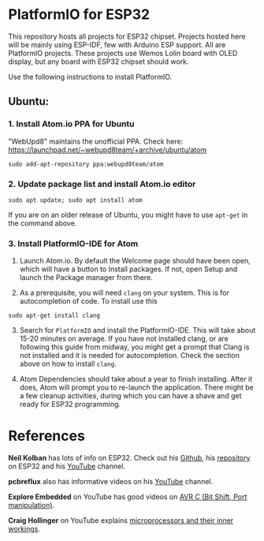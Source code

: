 # PlatformIO for ESP32 

This repository hosts all projects for ESP32 chipset. Projects hosted here will be mainly using ESP-IDF, few with Arduino ESP support.
All are PlatformIO projects. These projects use Wemos Lolin board with OLED display, but any board with ESP32 chipset should work. 

Use the following instructions to install PlatformIO.

## Ubuntu:
### 1. Install Atom.io PPA for Ubuntu

"WebUpd8" maintains the unofficial PPA. Check here: https://launchpad.net/~webupd8team/+archive/ubuntu/atom

```
sudo add-apt-repository ppa:webupd8team/atom
```
### 2. Update package list and install Atom.io editor

```
sudo apt update; sudo apt install atom
```
If you are on an older release of Ubuntu, you might have to use `apt-get` in the command above.

### 3. Install PlatformIO-IDE for Atom
1. Launch Atom.io. By default the Welcome page should have been open, which will have a button to Install packages. If not, open Setup and launch the Package manager from there.

2. As a prerequisite, you will need `clang` on your system. This is for autocompletion of code. To install use this

```
sudo apt-get install clang
```

3. Search for `PlatformIO` and install the PlatformIO-IDE. This will take about 15-20 minutes on average. If you have not installed clang, or are following this guide from midway, you might get a prompt that Clang is not installed and it is needed for autocompletion. Check the section above on how to install `clang`.

4. Atom Dependencies should take about a year to finish installing. After it does, Atom will prompt you to re-launch the application.
There might be a few cleanup activities, during which you can have a shave and get ready for ESP32 programming.

# References
**Neil Kolban** has lots of info on ESP32. Check out his [Github](https://github.com/nkolban), his [repository](https://github.com/nkolban/esp32-snippets) on ESP32 and his [YouTube](https://www.youtube.com/channel/UChKn_BlaVrMrhEquPNI6HuQ) channel.

**pcbreflux** also has informative videos on his [YouTube](https://www.youtube.com/channel/UCvsMfEoIu_ZdBIgQVcY_AZA) channel.

**Explore Embedded** on YouTube has good videos on [AVR C (Bit Shift, Port manipulation)](https://youtu.be/024f0NX2FLs?list=PLRuRKN7_FVgvhdj6JmelCihl6jmKHc_Xt).

**Craig Hollinger** on YouTube explains [microprocessors and their inner workings](https://www.youtube.com/channel/UCKnKLUniXnUACsyAyYZpsdQ).
